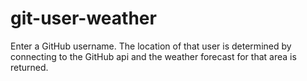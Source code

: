 # git-user-weather
Enter a GitHub username.
The location of that user is determined by connecting to the GitHub api and the weather forecast for that area is returned.
